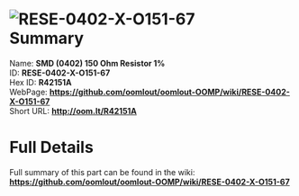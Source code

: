 
![RESE-0402-X-O151-67](https://github.com/oomlout/oomlout-OOMP/blob/master/parts/RESE-0402-X-O151-67/RESE-0402-X-O151-67_420.jpg)   
Summary
=================
  
Name: __SMD (0402) 150 Ohm Resistor 1%__    
ID: __RESE-0402-X-O151-67__   
Hex ID: __R42151A__   
WebPage: __https://github.com/oomlout/oomlout-OOMP/wiki/RESE-0402-X-O151-67__   
Short URL: __http://oom.lt/R42151A__   

Full Details
==========================
Full summary of this part can be found in the wiki:   
__https://github.com/oomlout/oomlout-OOMP/wiki/RESE-0402-X-O151-67__    

